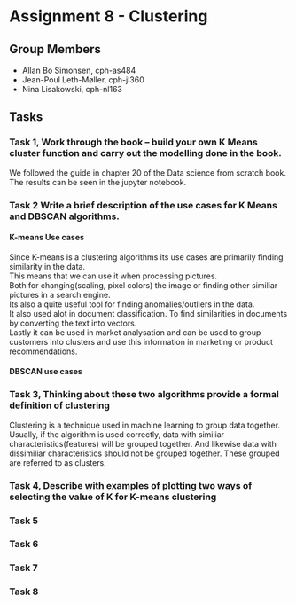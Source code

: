 # Assignment 8 - Clustering

## Group Members

- Allan Bo Simonsen, cph-as484
- Jean-Poul Leth-Møller, cph-jl360
- Nina Lisakowski, cph-nl163

## Tasks

### Task 1, Work through the book – build your own K Means cluster function and carry out the modelling done in the book.
We followed the guide in chapter 20 of the Data science from scratch book. The results can be seen in the jupyter notebook.
### Task 2 Write a brief description of the use cases for K Means and DBSCAN algorithms.
#### K-means Use cases
Since K-means is a clustering algorithms its use cases are primarily finding similarity in the data.  
This means that we can use it when processing pictures.  
Both for changing(scaling, pixel colors) the image or finding other similiar pictures in a search engine.     
Its also a quite useful tool for finding anomalies/outliers in the data.  
It also used alot in document classification. To find similarities in documents by converting the text into vectors.   
Lastly it can be used in market analysation and can be used to group customers into clusters and use this information in marketing or product recommendations.
#### DBSCAN use cases


### Task 3, Thinking about these two algorithms provide a formal definition of clustering
Clustering is a technique used in machine learning to group data together. Usually, if the algorithm is used correctly, data with similiar characteristics(features) will be grouped together. And likewise data with dissimiliar characteristics should not be grouped together. These grouped are referred to as clusters.


### Task 4, Describe with examples of plotting two ways of selecting the value of K for K-means clustering


### Task 5
### Task 6
### Task 7
### Task 8
